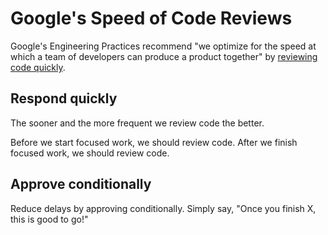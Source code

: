 # Google's Speed of Code Reviews

Google's Engineering Practices recommend "we optimize for the speed at which a team of developers can produce a product together" by [reviewing code quickly](https://google.github.io/eng-practices/review/reviewer/speed.html).

##  Respond quickly

The sooner and the more frequent we review code the better.

Before we start focused work, we should review code. After we finish focused work, we should review code. 

## Approve conditionally

Reduce delays by approving conditionally. Simply say, "Once you finish X, this is good to go!"
